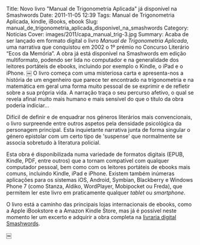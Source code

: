 Title: Novo livro "Manual de Trigonometria Aplicada" já disponível na Smashwords
Date: 2011-11-05 12:39
Tags: Manual de Trigonometria Aplicada, kindle, iBooks, ebook 
Slug: manual_de_trigonometria_aplicada_disponivel_na_smashwords
Category: Notícias
Cover: images/2011/capa_manual_trig-3.jpg
Summary: Acaba de ser lançado em formato digital o livro *Manual de Trigonometria Aplicada*, uma narrativa que conquistou em 2002 o 1º prémio no Concurso Literário “Ecos da Memória”. A obra já está disponível na Smashwords em edição multiformato, podendo ser lida no computador e na generalidade dos leitores portáteis de ebooks, incluindo por exemplo o Kindle, o iPad e o iPhone.
￼
O livro começa com uma misteriosa carta e apresenta-nos a história de um engenheiro que parece ter encontrado na trigonometria e na matemática em geral uma forma muito pessoal de se exprimir e de refletir sobre a sua própria vida. A narração traça o seu percurso afetivo, o qual se revela afinal muito mais humano e mais sensível do que o título da obra poderia indiciar...

Difícil de definir e de enquadrar nos géneros literários mais convencionais, o livro surpreende entre outros aspetos pela densidade psicológica da personagem principal. Esta inquietante narrativa junta de forma singular o género epistolar com um certo tipo de 'suspense' que normalmente se associa sobretudo à literatura policial. 

Esta obra é disponibilizada numa variedade de formatos digitais (EPUB, Kindle, PDF, entre outros) que a tornam compatível com qualquer computador pessoal, bem como com os leitores portáteis de ebooks mais comuns, incluindo Kindle, iPad e iPhone. Existem também inúmeras aplicações para os sistemas iOS, Android, Symbian, Blackberry e Windows Phone 7 (como Stanza, Aldiko, WordPlayer, Mobipocket ou Freda), que permitem ler este livro em praticamente qualquer *tablet* ou *smartphone*.

O livro está a caminho das principais lojas internacionais de ebooks, como a Apple iBookstore e a Amazon Kindle Store, mas já é possível neste momento ler um excerto e adquirir a obra completa na [livraria digital Smashwords](http://www.smashwords.com/books/view/102148#longdescr?ref=victordomingos). 

￼
